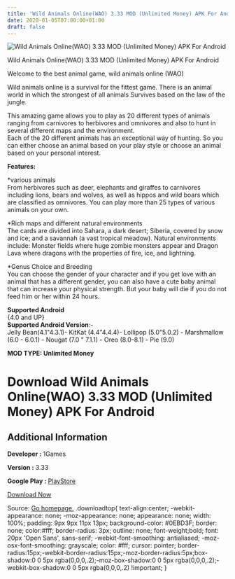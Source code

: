 ```yaml
---
title: 'Wild Animals Online(WAO) 3.33 MOD (Unlimited Money) APK For Android'
date: 2020-01-05T07:00:00+01:00
draft: false
---
```


![Wild Animals Online(WAO) 3.33 MOD (Unlimited Money) APK For Android](https://i1.wp.com/apkhome.net/wp-content/uploads/2020/01/Wild-Animals-OnlineWAO-3.33-MOD-Unlimited-Money-.png "Wild Animals Online(WAO) 3.33 MOD (Unlimited Money) APK For Android")

  

Wild Animals Online(WAO) 3.33 MOD (Unlimited Money) APK For Android

Welcome to the best animal game, wild animals online (WAO)

Wild animals online is a survival for the fittest game. There is an animal world in which the strongest of all animals Survives based on the law of the jungle.

This amazing game allows you to play as 20 different types of animals ranging from carnivores to herbivores and omnivores and also to hunt in several different maps and the environment.  
Each of the 20 different animals has an exceptional way of hunting. So you can either choose an animal based on your play style or choose an animal based on your personal interest.

**Features:**

\*various animals  
From herbivores such as deer, elephants and giraffes to carnivores including lions, bears and wolves, as well as hippos and wild boars which are classified as omnivores. You can play more than 25 types of various animals on your own.

\*Rich maps and different natural environments  
The cards are divided into Sahara, a dark desert; Siberia, covered by snow and ice; and a savannah (a vast tropical meadow). Natural environments include: Monster fields where huge zombie monsters appear and Dragon Lava where dragons with the properties of fire, ice, and lightning.

\*Genus Choice and Breeding  
You can choose the gender of your character and if you get love with an animal that has a different gender, you can also have a cute baby animal that can increase your physical strength. But your baby will die if you do not feed him or her within 24 hours.

**Supported Android**  
{4.0 and UP}  
**Supported Android Version**:-  
Jelly Bean(4.1"4.3.1)- KitKat (4.4"4.4.4)- Lollipop (5.0"5.0.2) - Marshmallow (6.0 - 6.0.1) - Nougat (7.0 " 7.1.1) - Oreo (8.0-8.1) - Pie (9.0)

**MOD TYPE: Unlimited Money**

Download Wild Animals Online(WAO) 3.33 MOD (Unlimited Money) APK For Android
============================================================================

Additional Information
----------------------

**Developer :** 1Games

**Version :** 3.33

**Google Play :** [PlayStore](https://play.google.com/store/apps/details?id=com.hanaGames.WildAnimalsOnline)

  

[Download Now](https://store4app.co/post/wild-animals-online-wao-3-33-mod-unlimited-money-apk-for-android_1578149918)

  
Source: [Go homepage.](https://store4app.co/post/wild-animals-online-wao-3-33-mod-unlimited-money-apk-for-android_1578149918) .downloadtop{ text-align:center; -webkit-appearance: none; -moz-appearance: none; appearance: none; width: 100%; padding: 9px 9px 11px 13px; background-color: #0EBD3F; border: none; color:#fff; border-radius: 3px; outline: none; font-weight;bold; font: 20px 'Open Sans', sans-serif; -webkit-font-smoothing: antialiased; -moz-osx-font-smoothing: grayscale; color: #fff; cursor: pointer; border-radius:15px;-webkit-border-radius:15px;-moz-border-radius:5px;box-shadow:0 0 5px rgba(0,0,0,.2);-moz-box-shadow:0 0 5px rgba(0,0,0,.2);-webkit-box-shadow:0 0 5px rgba(0,0,0,.2) !important; }